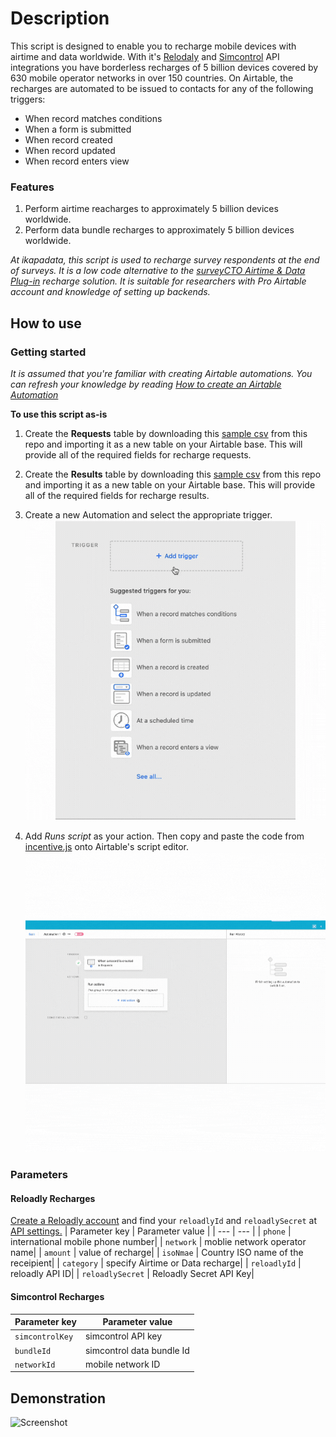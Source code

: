 # Description


This script is designed to enable you to recharge mobile devices with airtime and data worldwide. With it's [Relodaly](https://reloadly.com) and [Simcontrol](https://simcontrol.co.za) API integrations you have borderless recharges of 5 billion devices covered by 630 mobile operator networks in over 150 countries. On Airtable, the recharges are automated to be issued to contacts for any of the following triggers:
- When record matches conditions
- When a form is submitted
- When record created
- When record updated
- When record enters view

### Features

1. Perform airtime reacharges to approximately 5 billion devices worldwide.
1. Perform data bundle recharges to approximately 5 billion devices worldwide.

_At ikapadata, this script is used to recharge survey respondents at the end of surveys. It is a low code alternative to the [surveyCTO Airtime & Data Plug-in](https://github.com/ikapadata/surveyCTO-Plugins/tree/new-edits/Airtime%20distribution) recharge solution. It is suitable for researchers with Pro Airtable account and knowledge of setting up backends._


## How to use

### Getting started
_It is assumed that you're familiar with creating Airtable automations. You can refresh your knowledge by reading [How to create an Airtable Automation](https://support.airtable.com/hc/en-us/articles/360052619093-Creating-an-automation)_

**To use this script as-is**

1. Create the **Requests** table by downloading this [sample csv]() from this repo and importing it as a new table on your Airtable base. This will provide all of the required fields for recharge requests.
2. Create the **Results** table by downloading this [sample csv]() from this repo and importing it as a new table on your Airtable base. This will provide all of the required fields for recharge results.
3. Create a new Automation and select the appropriate trigger.
![Screenshot](https://github.com/ikapadata/Airtable/blob/new-edits/Airtime%20%26%20Data%20Distribution/Screenshots/triggers.gif)

4. Add *Runs script* as your action. Then copy and paste the code from [incentive.js](https://github.com/ikapadata/Airtable/blob/new-edits/Airtime%20%26%20Data%20Distribution/incentives.js) onto Airtable's script editor.
![Screenshot](https://github.com/ikapadata/Airtable/blob/new-edits/Airtime%20%26%20Data%20Distribution/Screenshots/paste%20incentive%20code.gif)


### Parameters
#### Reloadly Recharges
[Create a Reloadly account](https://www.reloadly.com/registration) and find your `reloadlyId` and `reloadlySecret` at [API settings.](https://www.reloadly.com/developers/api-settings)
| Parameter key | Parameter value |
| --- | --- |
| `phone` | international mobile phone number|
| `network` | moblie network operator name|
| `amount` | value of recharge|
| `isoNmae` | Country ISO name of the receipient|
| `category` | specify Airtime or Data recharge|
| `reloadlyId` | reloadly API ID|
| `reloadlySecret` | Reloadly Secret API Key|

#### Simcontrol Recharges
| Parameter key | Parameter value |
| --- | --- |
| `simcontrolKey` | simcontrol API key|
| `bundleId` | simcontrol data bundle Id|
| `networkId` | mobile network ID|

## Demonstration
![Screenshot](http://sco-assets.support.airtable.com/automations/change_trigger_type.gif)
